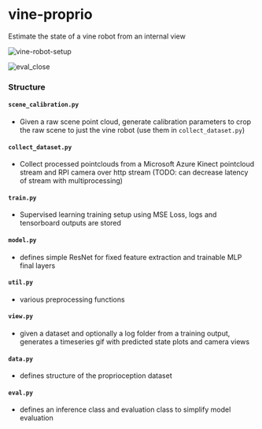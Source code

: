 # vine-proprio
Estimate the state of a vine robot from an internal view

![vine-robot-setup](https://github.com/raghavauppuluri13/vine-proprio/assets/41026849/cdf8aa1e-53c0-4d9a-ad3a-12a831838bd0)

![eval_close](https://github.com/raghavauppuluri13/vine-proprio/assets/41026849/e6edfdb9-36bf-498b-a285-a9fe18b6bb1e)


### Structure

#### `scene_calibration.py`
- Given a raw scene point cloud, generate calibration parameters to crop the raw scene to just the vine robot (use them in `collect_dataset.py`)
#### `collect_dataset.py`
- Collect processed pointclouds from a Microsoft Azure Kinect pointcloud stream and RPI camera over http stream (TODO: can decrease latency of stream with multiprocessing)
#### `train.py`
- Supervised learning training setup using MSE Loss, logs and tensorboard outputs are stored
#### `model.py`
- defines simple ResNet for fixed feature extraction and trainable MLP final layers 
#### `util.py`
- various preprocessing functions
#### `view.py`
- given a dataset and optionally a log folder from a training output, generates a timeseries gif with predicted state plots and camera views
#### `data.py`
- defines structure of the proprioception dataset
#### `eval.py`
- defines an inference class and evaluation class to simplify model evaluation

